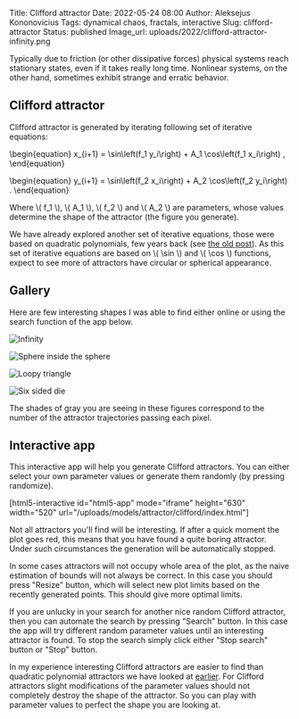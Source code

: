 Title: Clifford attractor
Date: 2022-05-24 08:00
Author: Aleksejus Kononovicius
Tags: dynamical chaos, fractals, interactive
Slug: clifford-attractor
Status: published
Image_url: uploads/2022/clifford-attractor-infinity.png

Typically due to friction (or other dissipative forces) physical systems
reach stationary states, even if it takes really long time. Nonlinear
systems, on the other hand, sometimes exhibit strange and erratic
behavior.
<!--more-->

## Clifford attractor

Clifford attractor is generated by iterating following set of iterative
equations:

\begin{equation}
    x\_{i+1} = \sin\left(f\_1 y\_i\right) + A\_1 \cos\left(f\_1 x\_i\right) ,
\end{equation}

\begin{equation}
    y\_{i+1} = \sin\left(f\_2 x\_i\right) + A\_2 \cos\left(f\_2 y\_i\right) .
\end{equation}

Where \\\( f\_1 \\\), \\\( A\_1 \\\), \\\( f\_2 \\\) and \\\( A\_2 \\\) are
parameters, whose values determine the shape of the attractor (the figure
you generate).

We have already explored another set of iterative equations, those were
based on quadratic polynomials, few years back (see [the old
post]({filename}/articles/2013/randomly-generated-strange-attractors.md)).
As this set of iterative equations are based on \\\( \sin \\\) and
\\\( \cos \\\) functions, expect to see more of attractors have circular or
spherical appearance.

## Gallery

Here are few interesting shapes I was able to find either online or using
the search function of the app below.

![Infinity]({static}/uploads/2022/clifford-attractor-infinity.png "Infinity")

![Sphere inside the sphere]({static}/uploads/2022/clifford-attractor-sphere.png
"Sphere inside the sphere")

![Loopy triangle]({static}/uploads/2022/clifford-attractor-loops.png "Loopy
triangle")

![Six sided die]({static}/uploads/2022/clifford-attractor-die.png "Six sided die")

The shades of gray you are seeing in these figures correspond to the number
of the attractor trajectories passing each pixel.

## Interactive app

This interactive app will help you generate Clifford attractors. You can
either select your own parameter values or generate them randomly (by
pressing randomize).

[html5-interactive id="html5-app" mode="iframe" height="630" width="520"
url="/uploads/models/attractor/clifford/index.html"]

Not all attractors you'll find will be interesting. If after a quick moment
the plot goes red, this means that you have found a quite boring attractor.
Under such circumstances the generation will be automatically stopped.

In some cases attractors will not occupy whole area of the plot, as the
naive estimation of bounds will not always be correct. In this case
you should press "Resize" button, which will select new plot limits based on
the recently generated points. This should give more optimal limits.

If you are unlucky in your search for another nice random Clifford
attractor, then you can automate the search by pressing "Search" button. In
this case the app will try different random parameter values until an
interesting attractor is found. To stop the search simply click either "Stop
search" button or "Stop" button.

In my experience interesting Clifford attractors are easier to find than
quadratic polynomial attractors we have looked at
[earlier]({filename}/articles/2013/randomly-generated-strange-attractors.md).
For Clifford attractors slight modifications of the parameter values should
not completely destroy the shape of the attractor. So you can play with
parameter values to perfect the shape you are looking at.
